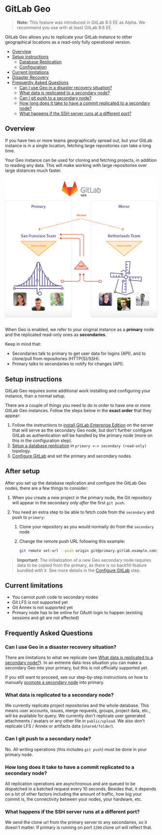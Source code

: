 # GitLab Geo

> **Note:**
This feature was introduced in GitLab 8.5 EE as Alpha.
We recommend you use with at least GitLab 8.6 EE.

GitLab Geo allows you to replicate your GitLab instance to other geographical
locations as a read-only fully operational version.

- [Overview](#overview)
- [Setup instructions](#setup-instructions)
    - [Database Replication](database.md)
    - [Configuration](configuration.md)
- [Current limitations](#current-limitations)
- [Disaster Recovery](disaster-recovery.md)
- [Frequently Asked Questions](#frequently-asked-questions)
    - [Can I use Geo in a disaster recovery situation?](#can-i-use-geo-in-a-disaster-recovery-situation)
    - [What data is replicated to a secondary node?](#what-data-is-replicated-to-a-secondary-node)
    - [Can I git push to a secondary node?](#can-i-git-push-to-a-secondary-node)
    - [How long does it take to have a commit replicated to a secondary node?](#how-long-does-it-take-to-have-a-commit-replicated-to-a-secondary-node)
    - [What happens if the SSH server runs at a different port?](#what-happens-if-the-ssh-server-runs-at-a-different-port)

## Overview

If you have two or more teams geographically spread out, but your GitLab
instance is in a single location, fetching large repositories can take a long
time.

Your Geo instance can be used for cloning and fetching projects, in addition to
reading any data. This will make working with large repositories over large
distances much faster.

![GitLab Geo overview](img/geo-overview.png)

When Geo is enabled, we refer to your original instance as a **primary** node
and the replicated read-only ones as **secondaries**.

Keep in mind that:

- Secondaries talk to primary to get user data for logins (API), and to
  clone/pull from repositories (HTTP(S)/SSH).
- Primary talks to secondaries to notify for changes (API).

## Setup instructions

GitLab Geo requires some additional work installing and configuring your
instance, than a normal setup.

There are a couple of things you need to do in order to have one or more GitLab
Geo instances. Follow the steps below in the **exact order** that they appear:

1. Follow the instructions to [install GitLab Enterprise Edition][install-ee]
   on the server that will serve as the secondary Geo node, but don't further
   configure GitLab as authentication will be handled by the primary node (more
   on this in the configuration step).
1. [Setup a database replication](database.md) in `primary <-> secondary (read-only)` topology.
1. [Configure GitLab](configuration.md) and set the primary and secondary nodes.

## After setup

After you set up the database replication and configure the GitLab Geo nodes,
there are a few things to consider:

1. When you create a new project in the primary node, the Git repository will
   appear in the secondary only _after_ the first `git push`.
1. You need an extra step to be able to fetch code from the `secondary` and push
   to `primary`:

     1. Clone your repository as you would normally do from the `secondary` node
     1. Change the remote push URL following this example:

         ```bash
         git remote set-url --push origin git@primary.gitlab.example.com:user/repo.git
         ```

> **Important**: The initialization of a new Geo secondary node requires data
to be copied from the primary, as there is no backfill feature bundled with it.
See more details in the [Configure GitLab](configuration.md) step.

## Current limitations

- You cannot push code to secondary nodes
- Git LFS is not supported yet
- Git Annex is not supported yet
- Primary node has to be online for OAuth login to happen (existing sessions and git are not affected)

## Frequently Asked Questions

### Can I use Geo in a disaster recovery situation?

There are limitations to what we replicate (see
[What data is replicated to a secondary node?](#what-data-is-replicated-to-a-secondary-node)).
In an extreme data-loss situation you can make a secondary Geo into your
primary, but this is not officially supported yet.

If you still want to proceed, see our step-by-step instructions on how to
manually [promote a secondary node](disaster-recovery.md) into primary.

### What data is replicated to a secondary node?

We currently replicate project repositories and the whole database. This
means user accounts, issues, merge requests, groups, project data, etc.,
will be available for query.
We currently don't replicate user generated attachments / avatars or any
other file in `public/upload`. We also don't replicate LFS / Annex or
artifacts data (`shared/folder`).

### Can I git push to a secondary node?

No. All writing operations (this includes `git push`) must be done in your
primary node.

### How long does it take to have a commit replicated to a secondary node?

All replication operations are asynchronous and are queued to be dispatched in
a batched request every 10 seconds. Besides that, it depends on a lot of other
factors including the amount of traffic, how big your commit is, the
connectivity between your nodes, your hardware, etc.

### What happens if the SSH server runs at a different port?

We send the clone url from the primary server to any secondaries, so it
doesn't matter. If primary is running on port `2200` clone url will reflect
that.

[install-ee]: https://about.gitlab.com/downloads-ee/
